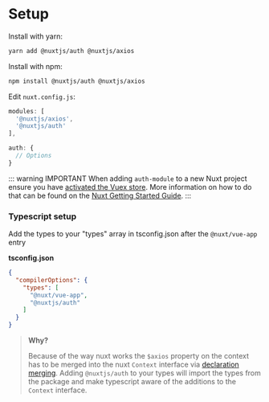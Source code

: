 # Setup

Install with yarn:

```bash
yarn add @nuxtjs/auth @nuxtjs/axios
```

Install with npm:

```bash
npm install @nuxtjs/auth @nuxtjs/axios
```

Edit `nuxt.config.js`:

```js
modules: [
  '@nuxtjs/axios',
  '@nuxtjs/auth'
],

auth: {
  // Options
}
```

::: warning IMPORTANT
When adding `auth-module` to a new Nuxt project ensure you have [activated the Vuex store](https://nuxtjs.org/guide/vuex-store/#activate-the-store). More information on how to do that can be found on the [Nuxt Getting Started Guide](https://nuxtjs.org/guide/vuex-store).
:::


### Typescript setup

Add the types to your "types" array in tsconfig.json after the `@nuxt/vue-app` entry

**tsconfig.json**

```json
{
  "compilerOptions": {
    "types": [
      "@nuxt/vue-app",
      "@nuxtjs/auth"
    ]
  }
}
```
> **Why?**
>
> Because of the way nuxt works the `$axios` property on the context has to be merged into the nuxt `Context` interface via [declaration merging](https://www.typescriptlang.org/docs/handbook/declaration-merging.html). Adding `@nuxtjs/auth` to your types will import the types from the package and make typescript aware of the additions to the `Context` interface.
